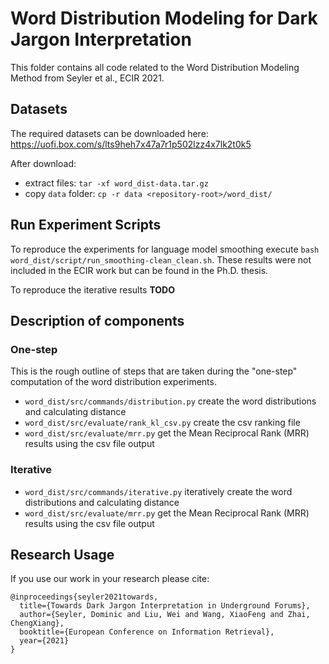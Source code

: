 # Word Distribution Modeling for Dark Jargon Interpretation

This folder contains all code related to the Word Distribution Modeling Method from Seyler et al., ECIR 2021.

## Datasets

The required datasets can be downloaded here: https://uofi.box.com/s/lts9heh7x47a7r1p502lzz4x7lk2t0k5

After download:

- extract files: `tar -xf word_dist-data.tar.gz`
- copy `data` folder: `cp -r data <repository-root>/word_dist/`


## Run Experiment Scripts

To reproduce the experiments for language model smoothing execute `bash word_dist/script/run_smoothing-clean_clean.sh`. These results were not included in the ECIR work but can be found in the Ph.D. thesis.

To reproduce the iterative results **TODO**


## Description of components

### One-step

This is the rough outline of steps that are taken during the "one-step" computation of the word distribution experiments. 

- `word_dist/src/commands/distribution.py` create the word distributions and calculating distance
- `word_dist/src/evaluate/rank_kl_csv.py` create the csv ranking file
- `word_dist/src/evaluate/mrr.py` get the Mean Reciprocal Rank (MRR) results using the csv file output


### Iterative

- `word_dist/src/commands/iterative.py` iteratively create the word distributions and calculating distance
- `word_dist/src/evaluate/mrr.py` get the Mean Reciprocal Rank (MRR) results using the csv file output


## Research Usage

If you use our work in your research please cite:

```
@inproceedings{seyler2021towards,
  title={Towards Dark Jargon Interpretation in Underground Forums},
  author={Seyler, Dominic and Liu, Wei and Wang, XiaoFeng and Zhai, ChengXiang},
  booktitle={European Conference on Information Retrieval},
  year={2021}
}
```